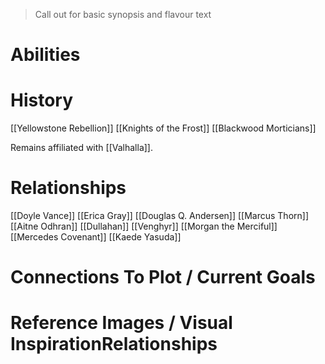 > Call out for basic synopsis and flavour text

# Abilities

# History
[[Yellowstone Rebellion]]
[[Knights of the Frost]]
[[Blackwood Morticians]]

Remains affiliated with [[Valhalla]].
# Relationships
[[Doyle Vance]]
[[Erica Gray]]
[[Douglas Q. Andersen]]
[[Marcus Thorn]]
[[Aitne Odhran]]
[[Dullahan]]
[[Venghyr]]
[[Morgan the Merciful]]
[[Mercedes Covenant]]
[[Kaede Yasuda]]
# Connections To Plot / Current Goals

# Reference Images / Visual InspirationRelationships